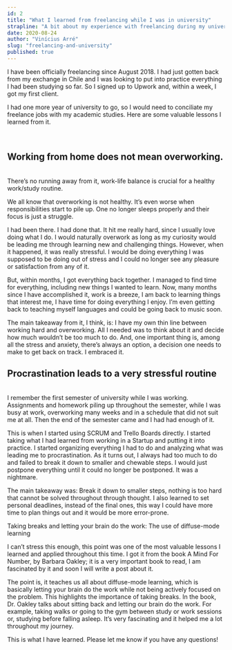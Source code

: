 ```yaml
---
id: 2
title: "What I learned from freelancing while I was in university"
strapline: "A bit about my experience with freelancing during my university course."
date: 2020-08-24
author: "Vinícius Arré"
slug: "freelancing-and-university"
published: true
---
```


I have been officially freelancing since August 2018. I had just gotten back from my exchange in Chile and I was looking to put into practice everything I had been studying so far. So I signed up to Upwork and, within a week, I got my first client.

I had one more year of university to go, so I would need to conciliate my freelance jobs with my academic studies. Here are some valuable lessons I learned from it.

<br>

## Working from home does not mean overworking.
<br>
There’s no running away from it, work-life balance is crucial for a healthy work/study routine.

We all know that overworking is not healthy. It’s even worse when responsibilities start to pile up. One no longer sleeps properly and their focus is just a struggle.

I had been there. I had done that. It hit me really hard, since I usually love doing what I do. I would naturally overwork as long as my curiosity would be leading me through learning new and challenging things. However, when it happened, it was really stressful. I would be doing everything I was supposed to be doing out of stress and I could no longer see any pleasure or satisfaction from any of it.

But, within months, I got everything back together. I managed to find time for everything, including new things I wanted to learn. Now, many months since I have accomplished it, work is a breeze, I am back to learning things that interest me, I have time for doing everything I enjoy. I’m even getting back to teaching myself languages and could be going back to music soon.

The main takeaway from it, I think, is: I have my own thin line between working hard and overworking. All I needed was to think about it and decide how much wouldn’t be too much to do. And, one important thing is, among all the stress and anxiety, there’s always an option, a decision one needs to make to get back on track. I embraced it.

## Procrastination leads to a very stressful routine
<br>
I remember the first semester of university while I was working. Assignments and homework piling up throughout the semester, while I was busy at work, overworking many weeks and in a schedule that did not suit me at all. Then the end of the semester came and I had had enough of it.

This is when I started using SCRUM and Trello Boards directly. I started taking what I had learned from working in a Startup and putting it into practice. I started organizing everything I had to do and analyzing what was leading me to procrastination. As it turns out, I always had too much to do and failed to break it down to smaller and chewable steps. I would just postpone everything until it could no longer be postponed. It was a nightmare.

The main takeaway was: Break it down to smaller steps, nothing is too hard that cannot be solved throughout through thought. I also learned to set personal deadlines, instead of the final ones, this way I could have more time to plan things out and it would be more error-prone.

Taking breaks and letting your brain do the work: The use of diffuse-mode learning

I can’t stress this enough, this point was one of the most valuable lessons I learned and applied throughout this time. I got it from the book A Mind For Number, by Barbara Oakley; it is a very important book to read, I am fascinated by it and soon I will write a post about it.

The point is, it teaches us all about diffuse-mode learning, which is basically letting your brain do the work while not being actively focused on the problem. This highlights the importance of taking breaks. In the book, Dr. Oakley talks about sitting back and letting our brain do the work. For example, taking walks or going to the gym between study or work sessions or, studying before falling asleep. It’s very fascinating and it helped me a lot throughout my journey.

This is what I have learned. Please let me know if you have any questions!